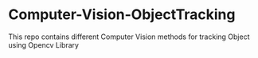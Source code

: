 # Computer-Vision-ObjectTracking
This repo contains different Computer Vision methods for tracking Object using Opencv Library 
